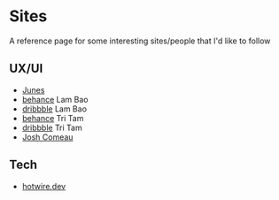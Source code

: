 # Sites

A reference page for some interesting sites/people that I'd like to follow

## UX/UI

* [Junes](https://junes.fun)
* [behance](https://www.behance.net/bygabriel) Lam Bao
* [dribbble](https://dribbble.com/lamgbao) Lam Bao
* [behance](https://www.behance.net/tranmautritam) Tri Tam
* [dribbble](https://dribbble.com/tranmautritam) Tri Tam
* [Josh Comeau](https://www.joshwcomeau.com)

## Tech

* [hotwire.dev](https://hotwire.dev)

